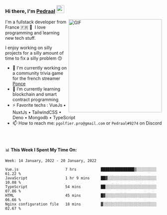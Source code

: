 ### Hi there, I'm <a href="https://pedraal.dev" target="_blank">Pedraal</a> <img src="https://media.giphy.com/media/hvRJCLFzcasrR4ia7z/giphy.gif" width="25px">
<img align="right" alt="GIF" src="https://pedraal.dev/avatar.png" width="300" height="300" />

I'm a fullstack developer from France 🇫🇷 🥖 &nbsp;I love programming and learning new
tech stuff.

I enjoy working on silly projects for a silly amount of time to fix a silly problem 🙃

- 🔭  I'm currently working on a community trivia game for the french streamer <a href="https://twitch.tv/ponce" target="_blank">Ponce</a>
- 🌱 I’m currently learning blockchain and smart contract programming
- ⚡ Favorite techs : VueJs &bull; NuxtJs &bull; TailwindCSS &bull; Deno &bull; Mongodb &bull; TypeScript
- 📫 How to reach me: `pgolfier.pro@gmail.com` or `Pedraal#9274` on Discord

<br>
<br>

📊 **This Week I Spent My Time On:**
<!--START_SECTION:waka-->
```text
Week: 14 January, 2022 - 20 January, 2022

Vue.js                     7 hrs           ███████████████▒░░░░░░░░░   61.22 % 
JavaScript                 1 hr 9 mins     ██▓░░░░░░░░░░░░░░░░░░░░░░   10.08 % 
TypeScript                 54 mins         ██░░░░░░░░░░░░░░░░░░░░░░░   07.86 % 
HTML                       45 mins         █▓░░░░░░░░░░░░░░░░░░░░░░░   06.66 % 
Nginx configuration file   18 mins         ▓░░░░░░░░░░░░░░░░░░░░░░░░   02.67 % 
```
<!--END_SECTION:waka-->

